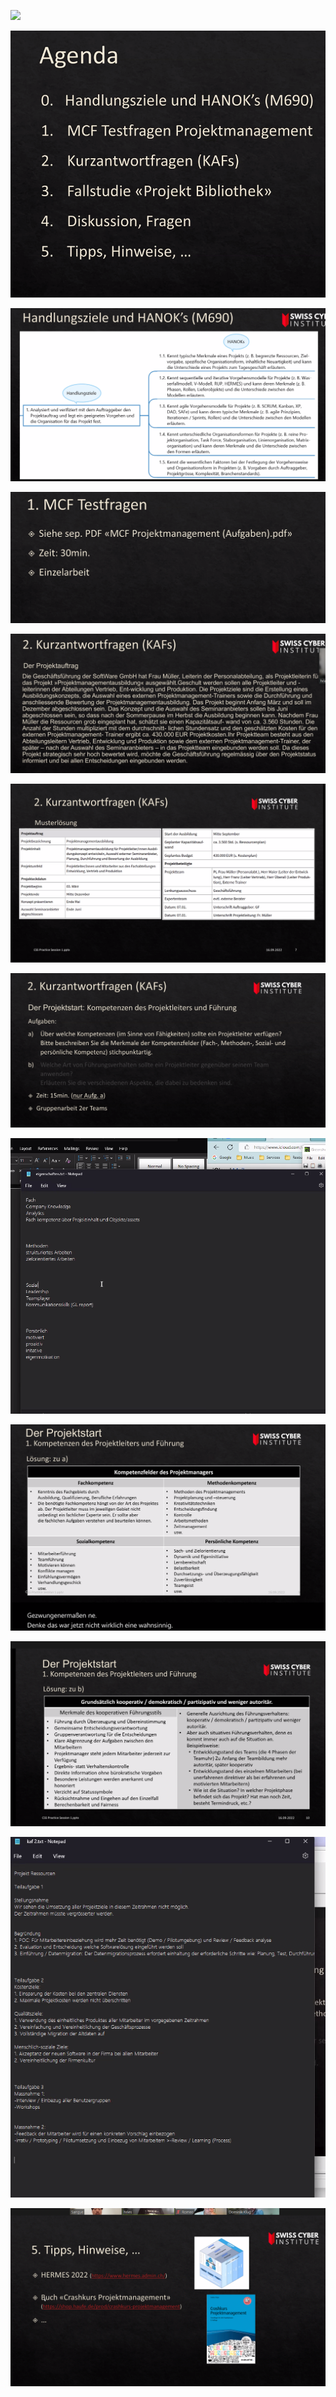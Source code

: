 ![](C:\Users\nerdmaster\AppData\Roaming\marktext\images\2022-09-16-21-04-50-image.png)

![](assets/2022-09-16-21-05-59-image.png)

![](assets/2022-09-16-21-07-18-image.png)

![](assets/2022-09-16-21-08-59-image.png)

![](assets/2022-09-16-21-54-09-image.png)

![](assets/2022-09-16-22-18-14-image.png)

![](assets/2022-09-16-22-25-56-image.png)

![](assets/2022-09-16-22-36-58-image.png)

![](assets/2022-09-16-22-42-15-image.png)

![](assets/2022-09-16-22-49-03-image.png)

![](assets/2022-09-16-23-19-08-image.png)



![](assets/2022-09-17-00-00-54-image.png)


